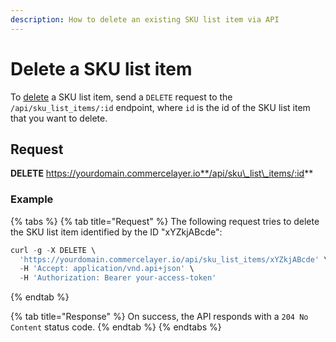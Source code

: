 ```yaml
---
description: How to delete an existing SKU list item via API
---
```


# Delete a SKU list item

To [delete](https://docs.commercelayer.io/developers/deleting-resources) a SKU list item, send a `DELETE` request to the `/api/sku_list_items/:id` endpoint, where `id` is the id of the SKU list item that you want to delete.

## Request

**DELETE** https://yourdomain.commercelayer.io**/api/sku\_list\_items/:id**

### Example

{% tabs %}
{% tab title="Request" %}
The following request tries to delete the SKU list item identified by the ID "xYZkjABcde":

```javascript
curl -g -X DELETE \
  'https://yourdomain.commercelayer.io/api/sku_list_items/xYZkjABcde' \
  -H 'Accept: application/vnd.api+json' \
  -H 'Authorization: Bearer your-access-token'
```
{% endtab %}

{% tab title="Response" %}
On success, the API responds with a `204 No Content` status code.
{% endtab %}
{% endtabs %}
